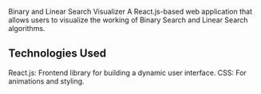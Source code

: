 Binary and Linear Search Visualizer
A React.js-based web application that allows users to visualize the working of Binary Search and Linear Search algorithms.

## Technologies Used
React.js: Frontend library for building a dynamic user interface.
CSS: For animations and styling.
